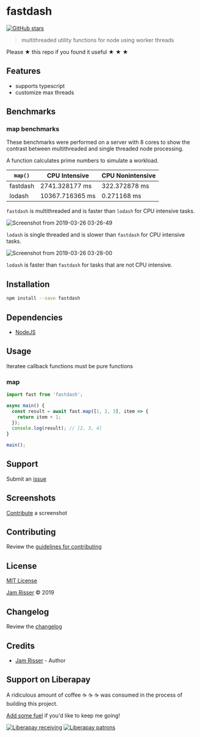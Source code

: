 # fastdash

[![GitHub stars](https://img.shields.io/github/stars/codejamninja/fastdash.svg?style=social&label=Stars)](https://github.com/codejamninja/fastdash)

> multithreaded utility functions for node using worker threads

Please ★ this repo if you found it useful ★ ★ ★


## Features

* supports typescript
* customize max threads


## Benchmarks

### map benchmarks

These benchmarks were performed on a server with 8 cores to show the
contrast between multithreaded and single threaded node processing.

A function calculates prime numbers to simulate a workload.

| `map()`  | CPU Intensive   | CPU Nonintensive |
| -------- | --------------- | ---------------- |
| fastdash | 2741.328177 ms  | 322.372878 ms    |
| lodash   | 10367.716365 ms | 0.271168 ms      |

`fastdash` is multithreaded and is faster than `lodash` for CPU intensive tasks.

![Screenshot from 2019-03-26 03-26-49](https://user-images.githubusercontent.com/6234038/54982089-ea2c8700-4f77-11e9-869b-f75ac9ca7305.png)

`lodash` is single threaded and is slower than `fastdash` for CPU intensive tasks.

![Screenshot from 2019-03-26 03-28-00](https://user-images.githubusercontent.com/6234038/54982097-f1ec2b80-4f77-11e9-92ad-2c54482ba1a1.png)

`lodash` is faster than `fastdash` for tasks that are not CPU intensive.


## Installation

```sh
npm install --save fastdash
```


## Dependencies

* [NodeJS](https://nodejs.org)


## Usage

Iteratee callback functions must be pure functions

### map

```js
import fast from 'fastdash';

async main() {
  const result = await fast.map([1, 2, 3], item => {
    return item + 1;
  });
  console.log(result); // [2, 3, 4]
}

main();
```


## Support

Submit an [issue](https://github.com/codejamninja/fastdash/issues/new)


## Screenshots

[Contribute](https://github.com/codejamninja/fastdash/blob/master/CONTRIBUTING.md) a screenshot


## Contributing

Review the [guidelines for contributing](https://github.com/codejamninja/fastdash/blob/master/CONTRIBUTING.md)


## License

[MIT License](https://github.com/codejamninja/fastdash/blob/master/LICENSE)

[Jam Risser](https://codejam.ninja) © 2019


## Changelog

Review the [changelog](https://github.com/codejamninja/fastdash/blob/master/CHANGELOG.md)


## Credits

* [Jam Risser](https://codejam.ninja) - Author


## Support on Liberapay

A ridiculous amount of coffee ☕ ☕ ☕ was consumed in the process of building this project.

[Add some fuel](https://liberapay.com/codejamninja/donate) if you'd like to keep me going!

[![Liberapay receiving](https://img.shields.io/liberapay/receives/codejamninja.svg?style=flat-square)](https://liberapay.com/codejamninja/donate)
[![Liberapay patrons](https://img.shields.io/liberapay/patrons/codejamninja.svg?style=flat-square)](https://liberapay.com/codejamninja/donate)

